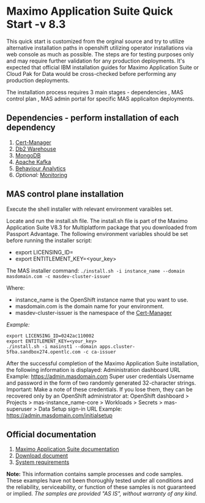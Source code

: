 # Maximo Application Suite Quick Start -v 8.3
This quick start is customized from the orginal source and try to utilize alternative installation paths in openshift utilizing operator installations via web console as much as possible. The steps are for testing purposes only and may require further validation for any production deployments. It's expected that official IBM installation guides for Maximo Application Suite or Cloud Pak for Data would be cross-checked before performing any production deployments. 

The installation process requires 3 main stages - dependencies , MAS control plan , MAS admin portal for specific MAS applicaiton deployments. 

## Dependencies - perform installation of each dependency 
1. [Cert-Manager](cert-manager/README.md)
2. [Db2 Warehouse](db2w/README.md)
3. [MongoDB](mongodb/README.md)
4. [Apache Kafka](kafka/README.md)
5. [Behaviour Analytics](analytics/README.md)
6. *Optional:* [Monitoring](monitoring/README.md)

## MAS control plane installation
Execute the shell installer with relevant environment varaibles set. 

Locate and run the install.sh file.
The install.sh file is part of the Maximo Application Suite V8.3 for Multiplatform package that you downloaded from Passport Advantage.
The following environment variables should be set before running the installer script:
- export LICENSING_ID=<your existing licence HostID>
- export ENTITLEMENT_KEY=<your_key>

The MAS installer command:
`./install.sh -i instance_name --domain masdomain.com -c masdev-cluster-issuer`

Where:

- instance_name is the OpenShift instance name that you want to use.
- masdomain.com is the domain name for your environment.
- masdev-cluster-issuer is the namespace of the [Cert-Manager](cert-manager/README.md)

*Example:*

```
export LICENSING_ID=0242ac110002
export ENTITLEMENT_KEY=<your_key>
./install.sh -i masinst1 --domain apps.cluster-5fba.sandbox274.opentlc.com -c ca-issuer
```

After the successful completion of the Maximo Application Suite installation, the following information is displayed:
Administration dashboard URL
Example: https://admin.masdomain.com
Super user credentials
Username and password in the form of two randomly generated 32-character strings.
Important: Make a note of these credentials. If you lose them, they can be recovered only by an OpenShift administrator at:
OpenShift dashboard > Projects > mas-instance_name-core > Workloads > Secrets > mas-superuser > Data
Setup sign-in URL
Example: https://admin.masdomain.com/initialsetup

## Official documentation
1. [Maximo Application Suite documentation](https://www.ibm.com/support/knowledgecenter/SSQR84_current/iot/kc_welcome_mas.html)
2. [Download document](https://www.ibm.com/support/pages/node/5694195)
3. [System requirements](https://www.ibm.com/support/pages/ibm-maximo-application-suite-system-requirements)

**Note:** This information contains sample processes and code samples. These examples have not been thoroughly tested under all conditions and the reliability, serviceability, or function of these samples is not guaranteed or implied. *The samples are provided "AS IS", without warranty of any kind.*
